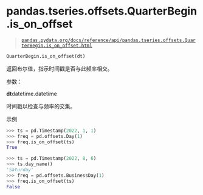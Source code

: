 # pandas.tseries.offsets.QuarterBegin.is_on_offset

> [`pandas.pydata.org/docs/reference/api/pandas.tseries.offsets.QuarterBegin.is_on_offset.html`](https://pandas.pydata.org/docs/reference/api/pandas.tseries.offsets.QuarterBegin.is_on_offset.html)

```py
QuarterBegin.is_on_offset(dt)
```

返回布尔值，指示时间戳是否与此频率相交。

参数：

**dt**datetime.datetime

时间戳以检查与频率的交集。

示例

```py
>>> ts = pd.Timestamp(2022, 1, 1)
>>> freq = pd.offsets.Day(1)
>>> freq.is_on_offset(ts)
True 
```

```py
>>> ts = pd.Timestamp(2022, 8, 6)
>>> ts.day_name()
'Saturday'
>>> freq = pd.offsets.BusinessDay(1)
>>> freq.is_on_offset(ts)
False 
```
